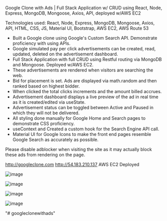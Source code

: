 Google Clone with Ads | Full Stack Application w/ CRUD using React, Node, Express, MongoDB, Mongoose, Axios, API, deployed w/AWS EC2

Technologies used: React, Node, Express, MongoDB, Mongoose, Axios, API, HTML, CSS, JS, Material UI, Bootstrap, AWS EC2, AWS Route 53

- Built a Google clone using Google's Custom Search API. Demonstrate proficiency with using APIs.
- Google simulated pay per click advertisements can be created, read, updated, deleted on the advertisement dashboard.
- Full Stack Application with full CRUD using Restful routing via MongoDB and Mongoose. Deployed w/AWS EC2.
- These advertisements are rendered when visitors are searching the web. 
- Bid for placement is set. Ads are displayed via math.random and then ranked based on highest bidder.
- When clicked the total clicks increments and the amount billed accrues. 
- Advertisement dashboard displays a live preview of the ad in real time as it is created/edited via useState.
- Advertisement status can be toggled between Active and Paused in which they will not be delivered.
- All styling done manually for Google Home and Search pages to demonstrate CSS proficiency. 
- useContext and Created a custom hook for the Search Engine API call.
- Material UI for Google Icons to make the front end pages resemble Google Search as accurately as possible.

Please disable adblocker when visiting the site as it may actually block these ads from rendering on the page.

http://googleclone.com http://54.183.210.137 AWS EC2 Deployed

![image](https://user-images.githubusercontent.com/98496684/189586095-c4664958-3b4a-4bf0-a633-940bc46440cf.png)

![image](https://user-images.githubusercontent.com/98496684/189586194-69beb983-a85c-4c9d-a311-3a8ce8695cbe.png)

![image](https://user-images.githubusercontent.com/98496684/189586118-7487cf02-a191-4f2f-b0c4-b9cc1389c9dd.png)

![image](https://user-images.githubusercontent.com/98496684/189729912-c2833b05-a578-4bea-b150-d696c41251f7.png)

"# googleclonewithads" 
